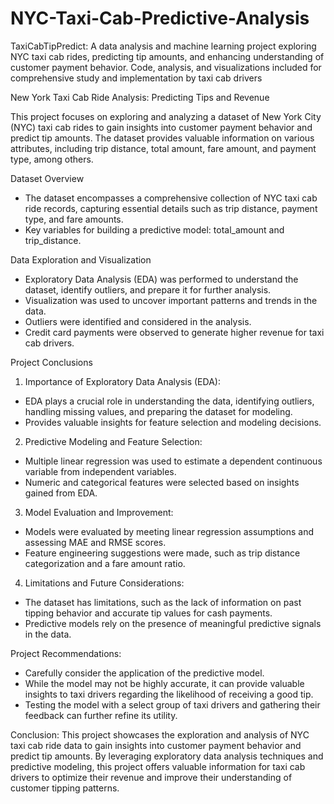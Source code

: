 # NYC-Taxi-Cab-Predictive-Analysis
TaxiCabTipPredict: A data analysis and machine learning project exploring NYC taxi cab rides, predicting tip amounts, and enhancing understanding of customer payment behavior. Code, analysis, and visualizations included for comprehensive study and implementation by taxi cab drivers

New York Taxi Cab Ride Analysis: Predicting Tips and Revenue

This project focuses on exploring and analyzing a dataset of New York City (NYC) taxi cab rides to gain insights into customer payment behavior and predict tip amounts. The dataset provides valuable information on various attributes, including trip distance, total amount, fare amount, and payment type, among others.

Dataset Overview
- The dataset encompasses a comprehensive collection of NYC taxi cab ride records, capturing essential details such as trip distance, payment type, and fare amounts.
- Key variables for building a predictive model: total_amount and trip_distance.

Data Exploration and Visualization
- Exploratory Data Analysis (EDA) was performed to understand the dataset, identify outliers, and prepare it for further analysis.
- Visualization was used to uncover important patterns and trends in the data.
- Outliers were identified and considered in the analysis.
- Credit card payments were observed to generate higher revenue for taxi cab drivers.

Project Conclusions
1. Importance of Exploratory Data Analysis (EDA):
- EDA plays a crucial role in understanding the data, identifying outliers, handling missing values, and preparing the dataset for modeling.
- Provides valuable insights for feature selection and modeling decisions.

2. Predictive Modeling and Feature Selection:
- Multiple linear regression was used to estimate a dependent continuous variable from independent variables.
- Numeric and categorical features were selected based on insights gained from EDA.

3. Model Evaluation and Improvement:

- Models were evaluated by meeting linear regression assumptions and assessing MAE and RMSE scores.
- Feature engineering suggestions were made, such as trip distance categorization and a fare amount ratio.

4. Limitations and Future Considerations:

- The dataset has limitations, such as the lack of information on past tipping behavior and accurate tip values for cash payments.
- Predictive models rely on the presence of meaningful predictive signals in the data.

Project Recommendations:
- Carefully consider the application of the predictive model.
- While the model may not be highly accurate, it can provide valuable insights to taxi drivers regarding the likelihood of receiving a good tip.
- Testing the model with a select group of taxi drivers and gathering their feedback can further refine its utility.

Conclusion:
This project showcases the exploration and analysis of NYC taxi cab ride data to gain insights into customer payment behavior and predict tip amounts. By leveraging exploratory data analysis techniques and predictive modeling, this project offers valuable information for taxi cab drivers to optimize their revenue and improve their understanding of customer tipping patterns.


